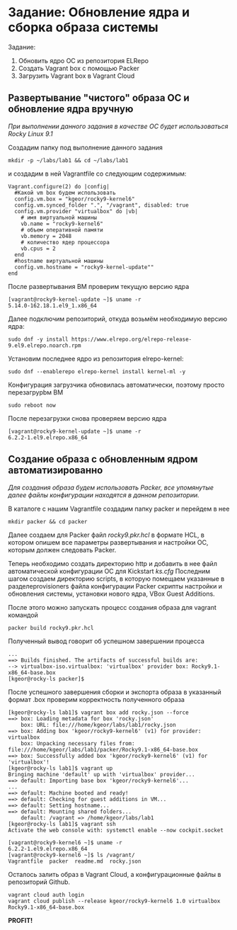 # Задание: Обновление ядра и сборка образа системы
Задание:
1) Обновить ядро ОС из репозитория ELRepo
2) Создать Vagrant box c помощью Packer
3) Загрузить Vagrant box в Vagrant Cloud

## Развертывание "чистого" образа ОС и обновление ядра вручную
*При выполнении данного задания в качестве ОС будет использоваться Rocky Linux 9.1*

Создадим папку под выполнение данного задания

```mkdir -p ~/labs/lab1 && cd ~/labs/lab1```

и создадим в ней Vagrantfile со следующим содержимым:
```
Vagrant.configure(2) do |config|
  #Какой vm box будем использовать
  config.vm.box = "kgeor/rocky9-kernel6"
  config.vm.synced_folder ".", "/vagrant", disabled: true
  config.vm.provider "virtualbox" do |vb|
    # имя виртуальной машины
    vb.name = "rocky9-kernel6"
    # объем оперативной памяти
    vb.memory = 2048
    # количество ядер процессора
    vb.cpus = 2
  end
  #hostname виртуальной машины
  config.vm.hostname = "rocky9-kernel-update""
end
```
После развертывания ВМ проверим текущую версию ядра

```
[vagrant@rocky9-kernel-update ~]$ uname -r
5.14.0-162.18.1.el9_1.x86_64
```

Далее подключим репозиторий, откуда возьмём необходимую версию ядра:

```sudo dnf -y install https://www.elrepo.org/elrepo-release-9.el9.elrepo.noarch.rpm```

Установим последнее ядро из репозитория elrepo-kernel:

```sudo dnf --enablerepo elrepo-kernel install kernel-ml -y```

Конфигурация загрузчика обновилась автоматически, поэтому просто перезагруpbм ВМ

```sudo reboot now```

После перезагрузки снова проверяем версию ядра

```
[vagrant@rocky9-kernel-update ~]$ uname -r
6.2.2-1.el9.elrepo.x86_64
```
## Создание образа с обновленным ядром автоматизированно
*Для создания образа будем использовать Packer, все упомянутые далее файлы конфигурации находятся в данном репозитории.*

В каталоге с нашим Vagrantfile создадим папку packer и перейдем в нее

```mkdir packer && cd packer```

Далее создаем для Packer файл *rocky9.pkr.hcl* в формате HCL, в котором опишем все параметры развертывания и настройки ОС, которым должен следовать Packer.

Теперь необходимо создать директорию http и добавить в нее файл автоматической конфигурации ОС для Kickstart *ks.cfg*
Последним шагом создаем директорию scripts, в которую помещаем указанные в разделеprovisioners файла конфигурации Packer скрипты настройки и обновления системы, установки нового ядра, VBox Guest Additions.

После этого можно запускать процесс создания образа для vagrant командой

```packer build rocky9.pkr.hcl```

Полученный вывод говорит об успешном завершении процесса

```
...
==> Builds finished. The artifacts of successful builds are:
--> virtualbox-iso.virtualbox: 'virtualbox' provider box: Rocky9.1-x86_64-base.box
[kgeor@rocky-ls packer]$
```
После успешного завершения сборки и экспорта образа в указанный формат .box проверим корректность полученного образа

```
[kgeor@rocky-ls lab1]$ vagrant box add rocky.json --force
==> box: Loading metadata for box 'rocky.json'
    box: URL: file:///home/kgeor/labs/lab1/rocky.json
==> box: Adding box 'kgeor/rocky9-kernel6' (v1) for provider: virtualbox
    box: Unpacking necessary files from: file:///home/kgeor/labs/lab1/packer/Rocky9.1-x86_64-base.box
==> box: Successfully added box 'kgeor/rocky9-kernel6' (v1) for 'virtualbox'!
[kgeor@rocky-ls lab1]$ vagrant up
Bringing machine 'default' up with 'virtualbox' provider...
==> default: Importing base box 'kgeor/rocky9-kernel6'...
...
==> default: Machine booted and ready!
==> default: Checking for guest additions in VM...
==> default: Setting hostname...
==> default: Mounting shared folders...
    default: /vagrant => /home/kgeor/labs/lab1
[kgeor@rocky-ls lab1]$ vagrant ssh
Activate the web console with: systemctl enable --now cockpit.socket

[vagrant@rocky9-kernel6 ~]$ uname -r
6.2.2-1.el9.elrepo.x86_64
[vagrant@rocky9-kernel6 ~]$ ls /vagrant/
Vagrantfile  packer  readme.md  rocky.json
```
Осталось залить образ в Vagrant Cloud, а конфигурационные файлы в репозиторий Github.
```
vagrant cloud auth login
vagrant cloud publish --release kgeor/rocky9-kernel6 1.0 virtualbox Rocky9.1-x86_64-base.box
```
**PROFIT!**
